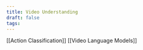 ```yaml
---
title: Video Understanding
draft: false
tags:
---
```

[[Action Classification]]
[[Video Language Models]]

